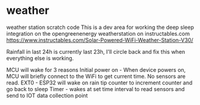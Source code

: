 # weather
weather station scratch code
This is a dev area for working the deep sleep integration on the opengreenenergy weatherstation on instructables.com
https://www.instructables.com/Solar-Powered-WiFi-Weather-Station-V30/

Rainfall in last 24h is currently last 23h, I'll circle back and fix this when everything else is working.

MCU will wake for 3 reasons
Initial power on - When device powers on, MCU will briefly connect to the WiFi to get current time. No sensors are read.
EXT0 - ESP32 will wake on rain tip counter to increment counter and go back to sleep
Timer - wakes at set time interval to read sensors and send to IOT data collection point

